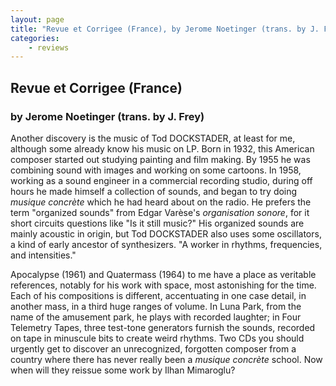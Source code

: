 ```yaml
---
layout: page
title: "Revue et Corrigee (France), by Jerome Noetinger (trans. by J. Frey)"
categories:
    - reviews
---
```


## Revue et Corrigee (France)

### by Jerome Noetinger (trans. by J. Frey)

Another discovery is the music of Tod DOCKSTADER, at least for me, although some already know his music on LP. Born in 1932, this American composer started out studying painting and film making. By 1955 he was combining sound with images and working on some cartoons. In 1958, working as a sound engineer in a commercial recording studio, during off hours he made himself a collection of sounds, and began to try doing *musique concrète* which he had heard about on the radio. He prefers the term "organized sounds" from Edgar Varèse's *organisation sonore*, for it short circuits questions like "Is it still music?" His organized sounds are mainly acoustic in origin, but Tod DOCKSTADER also uses some oscillators, a kind of early ancestor of synthesizers. "A worker in rhythms, frequencies, and intensities."

Apocalypse (1961) and Quatermass (1964) to me have a place as veritable references, notably for his work with space, most astonishing for the time. Each of his compositions is different, accentuating in one case detail, in another mass, in a third huge ranges of volume. In Luna Park, from the name of the amusement park, he plays with recorded laughter; in Four Telemetry Tapes, three test-tone generators furnish the sounds, recorded on tape in minuscule bits to create weird rhythms. Two CDs you should urgently get to discover an unrecognized, forgotten composer from a country where there has never really been a *musique concrète* school. Now when will they reissue some work by Ilhan Mimaroglu?

